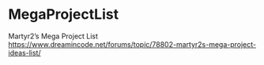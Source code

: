 # MegaProjectList
Martyr2’s Mega Project List
https://www.dreamincode.net/forums/topic/78802-martyr2s-mega-project-ideas-list/
